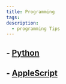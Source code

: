 ```yaml
---
title: Programming
tags:
description:
  - programming Tips
---
```


## - [Python](./python/index.md)

## - [AppleScript](./applescript/index.md)
